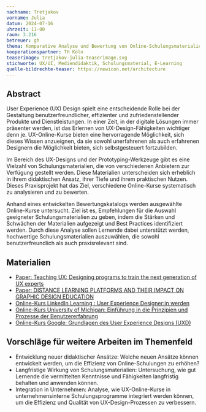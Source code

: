 ```yaml
---
nachname: Tretjakov
vorname: Julia
datum: 2024-07-16
uhrzeit: 11-00
raum: 3.216 
betreuer: gh
thema: Komparative Analyse und Bewertung von Online-Schulungsmaterialien für UX Design und Prototyping-Tools
kooperationspartner: TH Köln
teaserimage: tretjakov-julia-teaserimage.svg
stichworte: UX/UI, Mediendidaktik, Schulungsmaterial, E-Learning
quelle-bildrechte-teaser: https://newicon.net/architecture
---
```


## Abstract

User Experience (UX) Design spielt eine entscheidende Rolle bei der Gestaltung benutzerfreundlicher, effizienter und zufriedenstellender Produkte und Dienstleistungen. In einer Zeit, in der digitale Lösungen immer präsenter werden, ist das Erlernen von UX-Design-Fähigkeiten wichtiger denn je. UX-Online-Kurse bieten eine hervorragende Möglichkeit, sich dieses Wissen anzueignen, da sie sowohl unerfahrenen als auch erfahrenen Designern die Möglichkeit bieten, sich selbstgesteuert fortzubilden.

Im Bereich des UX-Designs und der Prototyping-Werkzeuge gibt es eine Vielzahl von Schulungsmaterialien, die von verschiedenen Anbietern zur Verfügung gestellt werden. Diese Materialien unterscheiden sich erheblich in ihrem didaktischen Ansatz, ihrer Tiefe und ihrem praktischen Nutzen. Dieses Praxisprojekt hat das Ziel, verschiedene Online-Kurse systematisch zu analysieren und zu bewerten.

Anhand eines entwickelten Bewertungskatalogs werden ausgewählte Online-Kurse untersucht. Ziel ist es, Empfehlungen für die Auswahl geeigneter Schulungsmaterialien zu geben, indem die Stärken und Schwächen der Materialien aufgezeigt und Best Practices identifiziert werden. Durch diese Analyse sollen Lernende dabei unterstützt werden, hochwertige Schulungsmaterialien auszuwählen, die sowohl benutzerfreundlich als auch praxisrelevant sind.


## Materialien
- [Paper: Teaching UX: Designing programs to train the next generation of UX experts](https://www.researchgate.net/publication/262287760_Teaching_UX_Designing_programs_to_train_the_next_generation_of_UX_experts)
- [Paper: DISTANCE LEARNING PLATFORMS AND THEIR IMPACT ON GRAPHIC DESIGN EDUCATION](https://sciencebox.uz/index.php/jars/article/view/10566)
- [Online-Kurs LinkedIn Learning : User Experience Designer:in werden](https://de.linkedin.com/learning/paths/user-experience-designer-in-werden)
- [Online-Kurs University of Michigan: Einführung in die Prinzipien und Prozesse der Benutzererfahrung](https://www.coursera.org/learn/introtoux-principles-and-processes)
- [Online-Kurs Google: Grundlagen des User Experience Designs (UXD)](https://www.coursera.org/learn/grundlagen-des-user-experience-designs-uxd)

## Vorschläge für weitere Arbeiten im Themenfeld
* Entwicklung neuer didaktischer Ansätze: Welche neuen Ansätze können entwickelt werden, um die Effizienz von Online-Schulungen zu erhöhen?
* Langfristige Wirkung von Schulungsmaterialien: Untersuchung, wie gut Lernende die vermittelten Kenntnisse und Fähigkeiten langfristig behalten und anwenden können.
* Integration in Unternehmen: Analyse, wie UX-Online-Kurse in unternehmensinterne Schulungsprogramme integriert werden können, um die Effizienz und Qualität von UX-Design-Prozessen zu verbessern.

